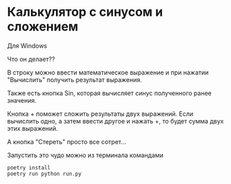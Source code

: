 <h1>Калькулятор с синусом и сложением</h1>
Для Windows 

Что он делает??

В строку можно ввести математическое выражение и при нажатии "Вычислить" получить результат выражения.

Также есть кнопка Sin, которая вычисляет синус полученного ранее значения.

Кнопка + поможет сложить результаты двух выражений. Если вычислить одно, а затем ввести другое и нажать +, то будет сумма двух этих выражений.

А кнопка "Стереть" просто все сотрет...

 Запустить это чудо можно из терминала командами
 ```
 poetry install
 poetry run python run.py
 ```